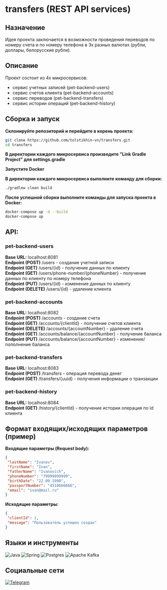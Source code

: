 # transfers (REST API services)
## Назначение
Идея проекта заключается в возможности проведения переводов по номеру счета и по номеру телефона в 3х разных валютах (рубли, доллары, белорусские рубли).
## Описание
Проект состоит из 4х микросервисов:
* сервис учетных записей (pet-backend-users)
* сервис счетов клиента (pet-backend-accounts)
* сервис переводов (pet-backend-transfers)
* сервис истории операций (pet-backend-history)
## Сборка и запуск
**Склонируйте репозиторий и перейдите в корень проекта:**
```bash
git clone https://github.com/tolstikhin-vn/transfers.git
cd transfers
```
**В директории каждого микросервиса произведите "Link Gradle Project" для settings.gradle**

**Запустите Docker**

**В директории каждого микросервиса выполните команду для сборки:**
```bash
./gradlew clean build
```
**После успешной сборки выполните команды для запуска проекта в Docker:**
```bash
docker-compose up -d --build
docker-compose up
```
## API:
### pet-backend-users
**Base URL:** localhost:8081<br>
**Endpoint (POST)** /users - создание учетной записи<br> 
**Endpoint (GET)** /users/{id} - получение данных по клиенту<br> 
**Endpoint (GET)** /users/phone-number/{phoneNumber} - получение данных по клиенту по номеру телефона<br> 
**Endpoint (PUT)** /users/{id} - изменение данных по клиенту<br> 
**Endpoint (DELETE)** /users/{id} - удаление клиента

### pet-backend-accounts
**Base URL:** localhost:8082<br> 
**Endpoint (POST)** /accounts - создание счета<br> 
**Endpoint (GET)** /accounts/{clientId} - получение счетов клиента<br> 
**Endpoint (DELETE)** /accounts/{accountNumber} - удаление счета<br> 
**Endpoint (GET)** /accounts/balance/{accountNumber} - получение баланса<br> 
**Endpoint (PUT)** /accounts/balance/{accountNumber} - изменение/пополнение баланса

### pet-backend-transfers
**Base URL:** localhost:8083<br> 
**Endpoint (POST)** /transfers - операция перевода денег<br> 
**Endpoint (GET)** /transfers/{uuid} - получения информации о транзакции

### pet-backend-history
**Base URL:** localhost:8084<br> 
**Endpoint (GET)** /history/{clientId} - получение истории операция по id клиента
## Формат входящих/исходящих параметров (пример)
**Входящие параметры (Request body):**  
```json
{
 "lastName": "Ivanov",
 "firstName": "Ivan",
 "fatherName": "Ivanovich",
 "phoneNumber": "79999999999",
 "birthDate": "22.09.1990",
 "passportNumber": "4510666666",
 "email": "ivan@mail.ru"
}

```
**Исходящие параметры:**
```json
{ 
 "clientId": 1,
 "message": "Пользователь успешно создан"
}
```

## Языки и инструменты
![Java](https://img.shields.io/badge/java-%23ED8B00.svg?&style=for-the-badge&logo=java&logoColor=white")
![Spring](https://img.shields.io/badge/spring%20-%236DB33F.svg?&style=for-the-badge&logo=spring&logoColor=white")
![Postgres](https://img.shields.io/badge/postgres-%23316192.svg?&style=for-the-badge&logo=postgresql&logoColor=white")
![Apache Kafka](https://img.shields.io/badge/Apache%20Kafka-000?style=for-the-badge&logo=apachekafka)
## Социальные сети
[![Telegram](https://img.shields.io/badge/-Telegram-090909?style=for-the-badge&logo=telegram&logoColor=27A0D9)](https://t.me/suun_rise)
